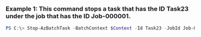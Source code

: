 ### Example 1: This command stops a task that has the ID Task23 under the job that has the ID Job-000001.
```powershell
PS C:\> Stop-AzBatchTask -BatchContext $Context -Id Task23 -JobId Job-000001
```

